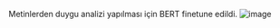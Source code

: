 Metinlerden duygu analizi yapılması için BERT finetune edildi.
![image](https://github.com/user-attachments/assets/7b88fe04-f5bc-4d8c-9f2e-fb622f540d6e)
